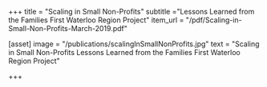 +++
title = "Scaling in Small Non-Profits"
subtitle ="Lessons Learned from the Families First Waterloo Region Project"
item_url = "/pdf/Scaling-in-Small-Non-Profits-March-2019.pdf"

[asset]
  image = "/publications/scalingInSmallNonProfits.jpg"
  text = "Scaling in Small Non-Profits Lessons Learned from the Families First Waterloo Region Project"


+++

